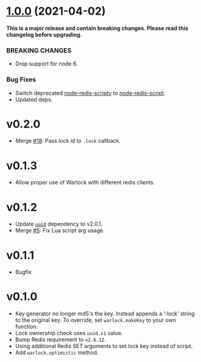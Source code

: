 # [1.0.0](https://github.com/TheDeveloper/warlock/compare/v0.2.0...v1.0.0) (2021-04-02)

**This is a major release and contain breaking changes. Please read this changelog before upgrading.**

### BREAKING CHANGES

* Drop support for node 6.

### Bug Fixes
* Switch deprecated [node-redis-scripty](https://github.com/TheDeveloper/scripty) to [node-redis-script](https://github.com/TheDeveloper/node-redis-script).
* Updated deps.

# v0.2.0

* Merge [#18](https://github.com/TheDeveloper/warlock/pull/18): Pass lock id to `.lock` callback.

# v0.1.3

* Allow proper use of Warlock with different redis clients.

# v0.1.2

* Update [`uuid`](https://www.npmjs.org/package/uuid) dependency to v2.0.1.
* Merge [#5](https://github.com/TheDeveloper/warlock/pull/5): Fix Lua script arg usage.

# v0.1.1

* Bugfix

# v0.1.0

* Key generator no longer md5's the key. Instead appends a ':lock' string to the original key. To override, set `warlock.makeKey` to your own function.
* Lock ownership check uses `uuid.v1` value.
* Bump Redis requirement to `v2.6.12`.
* Using additional Redis SET arguments to set lock key instead of script.
* Add `warlock.optimistic` method.
